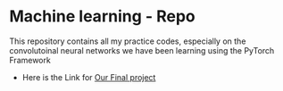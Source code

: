 # Machine learning - Repo

This repository contains all my practice codes, especially on the convolutoinal neural networks we have been learning using the PyTorch Framework
    
 * Here is the Link for [Our Final project](https://github.com/abbasmammadov/Facial-Expression-Recognition)
